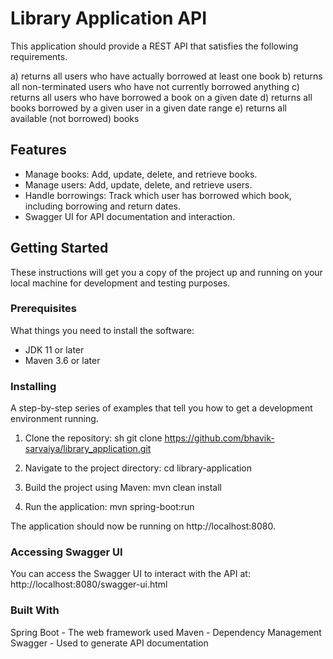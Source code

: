 # Library Application API

This application should provide a REST API that satisfies the following requirements.

a) returns all users who have actually borrowed at least one book
b) returns all non-terminated users who have not currently borrowed anything
c) returns all users who have borrowed a book on a given date
d) returns all books borrowed by a given user in a given date range
e) returns all available (not borrowed) books

## Features

- Manage books: Add, update, delete, and retrieve books.
- Manage users: Add, update, delete, and retrieve users.
- Handle borrowings: Track which user has borrowed which book, including borrowing and return dates.
- Swagger UI for API documentation and interaction.

## Getting Started

These instructions will get you a copy of the project up and running on your local machine for development and testing purposes.

### Prerequisites

What things you need to install the software:

- JDK 11 or later
- Maven 3.6 or later

### Installing

A step-by-step series of examples that tell you how to get a development environment running.

1. Clone the repository:
   sh
   git clone https://github.com/bhavik-sarvaiya/library_application.git

2. Navigate to the project directory:
	cd library-application
	
3. Build the project using Maven:
	mvn clean install

4. Run the application:
	mvn spring-boot:run
	
The application should now be running on http://localhost:8080.

### Accessing Swagger UI
You can access the Swagger UI to interact with the API at: http://localhost:8080/swagger-ui.html
	
### Built With
Spring Boot - The web framework used
Maven - Dependency Management
Swagger - Used to generate API documentation

	
	
	
		
